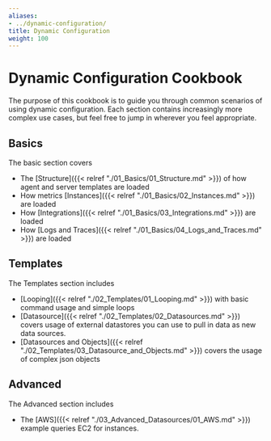 ```yaml
---
aliases:
- ../dynamic-configuration/
title: Dynamic Configuration
weight: 100
---
```


# Dynamic Configuration Cookbook

The purpose of this cookbook is to guide you through common scenarios of using dynamic configuration. Each section contains increasingly more complex use cases, but feel free to jump in wherever you feel appropriate.

## Basics

The basic section covers
- The [Structure]({{< relref "./01_Basics/01_Structure.md" >}}) of how agent and server templates are loaded
- How metrics [Instances]({{< relref "./01_Basics/02_Instances.md" >}}) are loaded
- How [Integrations]({{< relref "./01_Basics/03_Integrations.md" >}}) are loaded
- How [Logs and Traces]({{< relref "./01_Basics/04_Logs_and_Traces.md" >}}) are loaded

## Templates
The Templates section includes

- [Looping]({{< relref "./02_Templates/01_Looping.md" >}}) with basic command usage and simple loops
- [Datasource]({{< relref "./02_Templates/02_Datasources.md" >}}) covers usage of external datastores you can use to pull in data as new data sources.
- [Datasources and Objects]({{< relref "./02_Templates/03_Datasource_and_Objects.md" >}}) covers the usage of complex json objects

## Advanced
The Advanced section includes
- The [AWS]({{< relref "./03_Advanced_Datasources/01_AWS.md" >}}) example queries EC2 for instances.
